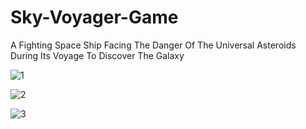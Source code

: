 # Sky-Voyager-Game

A Fighting Space Ship Facing The Danger Of The Universal Asteroids During Its Voyage To Discover The Galaxy

![1](https://user-images.githubusercontent.com/60258792/89083179-6f0b8a00-d390-11ea-95f8-71fcef2a40bb.gif)

![2](https://user-images.githubusercontent.com/60258792/89083186-75016b00-d390-11ea-9d87-9cb2a67e911d.gif)

![3](https://user-images.githubusercontent.com/60258792/89083190-79c61f00-d390-11ea-8490-bcd4515d818a.gif)
